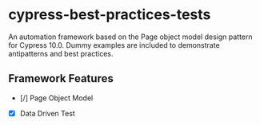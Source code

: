 # cypress-best-practices-tests

An automation framework based on the Page object model design pattern for Cypress 10.0. Dummy examples are included to demonstrate antipatterns and best practices.

## Framework Features

- [/] Page Object Model
- [x] Data Driven Test
